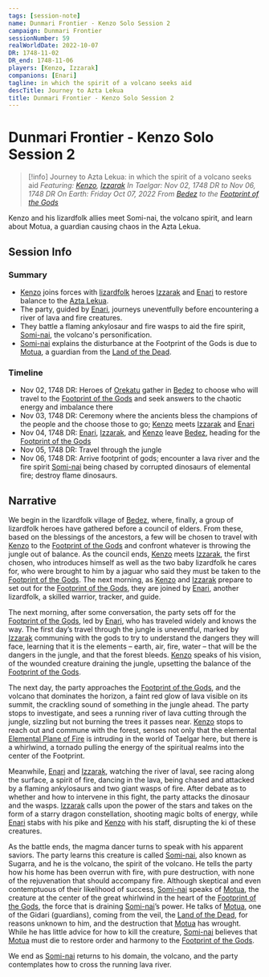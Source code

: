 ```yaml
---
tags: [session-note]
name: Dunmari Frontier - Kenzo Solo Session 2
campaign: Dunmari Frontier
sessionNumber: 59
realWorldDate: 2022-10-07
DR: 1748-11-02
DR_end: 1748-11-06
players: [Kenzo, Izzarak]
companions: [Enari]
tagline: in which the spirit of a volcano seeks aid
descTitle: Journey to Azta Lekua
title: Dunmari Frontier - Kenzo Solo Session 2
---
```

# Dunmari Frontier - Kenzo Solo Session 2

>[!info] Journey to Azta Lekua: in which the spirit of a volcano seeks aid
> *Featuring: [Kenzo](<../../../people/pcs/dunmar-fellowship/kenzo.md>), [Izzarak](<../../../people/pcs/dunmar-fellowship/guests/izzarak.md>)*
> *In Taelgar: Nov 02, 1748 DR to Nov 06, 1748 DR*
> *On Earth: Friday Oct 07, 2022*
> *From [Bedez](<../../../gazetteer/far-south/bedez.md>) to the [Footprint of the Gods](<../../../gazetteer/far-south/azta-lekua.md>)*

Kenzo and his lizardfolk allies meet Somi-nai, the volcano spirit, and learn about Motua, a guardian causing chaos in the Azta Lekua.

## Session Info
### Summary
- [Kenzo](<../../../people/pcs/dunmar-fellowship/kenzo.md>) joins forces with [lizardfolk](<../../../species/children-of-the-embodied-gods/lizardfolk/lizardfolk.md>) heroes [Izzarak](<../../../people/pcs/dunmar-fellowship/guests/izzarak.md>) and [Enari](<../../../people/lizardfolk/enari.md>) to restore balance to the [Azta Lekua](<../../../gazetteer/far-south/azta-lekua.md>).
- The party, guided by [Enari](<../../../people/lizardfolk/enari.md>), journeys uneventfully before encountering a river of lava and fire creatures.
- They battle a flaming ankylosaur and fire wasps to aid the fire spirit, [Somi-nai](<../../../people/fey/somi-nai.md>), the volcano's personification.
- [Somi-nai](<../../../people/fey/somi-nai.md>) explains the disturbance at the Footprint of the Gods is due to [Motua](<../../../people/extraplanar-powers/motua.md>), a guardian from the [Land of the Dead](<../../../cosmology/multiverse/spiritual-realms/land-of-the-dead.md>).

### Timeline
- Nov 02, 1748 DR: Heroes of [Orekatu](<../../../gazetteer/far-south/orekatu.md>) gather in [Bedez](<../../../gazetteer/far-south/bedez.md>) to choose who will travel to the [Footprint of the Gods](<../../../gazetteer/far-south/azta-lekua.md>) and seek answers to the chaotic energy and imbalance there
- Nov 03, 1748 DR: Ceremony where the ancients bless the champions of the people and the choose those to go; [Kenzo](<../../../people/pcs/dunmar-fellowship/kenzo.md>) meets [Izzarak](<../../../people/pcs/dunmar-fellowship/guests/izzarak.md>) and [Enari](<../../../people/lizardfolk/enari.md>)
- Nov 04, 1748 DR:  [Enari](<../../../people/lizardfolk/enari.md>), [Izzarak](<../../../people/pcs/dunmar-fellowship/guests/izzarak.md>), and [Kenzo](<../../../people/pcs/dunmar-fellowship/kenzo.md>) leave [Bedez](<../../../gazetteer/far-south/bedez.md>), heading for the [Footprint of the Gods](<../../../gazetteer/far-south/azta-lekua.md>)
- Nov 05, 1748 DR: Travel through the jungle
- Nov 06, 1748 DR: Arrive footprint of gods; encounter a lava river and the fire spirit [Somi-nai](<../../../people/fey/somi-nai.md>) being chased by corrupted dinosaurs of elemental fire; destroy flame dinosaurs.


## Narrative
We begin in the lizardfolk village of [Bedez](<../../../gazetteer/far-south/bedez.md>), where, finally, a group of lizardfolk heroes have gathered before a council of elders. From these, based on the blessings of the ancestors, a few will be chosen to travel with [Kenzo](<../../../people/pcs/dunmar-fellowship/kenzo.md>) to the [Footprint of the Gods](<../../../gazetteer/far-south/azta-lekua.md>) and confront whatever is throwing the jungle out of balance. As the council ends, [Kenzo](<../../../people/pcs/dunmar-fellowship/kenzo.md>) meets [Izzarak](<../../../people/pcs/dunmar-fellowship/guests/izzarak.md>), the first chosen, who introduces himself as well as the two baby lizardfolk he cares for, who were brought to him by a jaguar who said they must be taken to the [Footprint of the Gods](<../../../gazetteer/far-south/azta-lekua.md>). The next morning, as [Kenzo](<../../../people/pcs/dunmar-fellowship/kenzo.md>) and [Izzarak](<../../../people/pcs/dunmar-fellowship/guests/izzarak.md>) prepare to set out for the [Footprint of the Gods](<../../../gazetteer/far-south/azta-lekua.md>), they are joined by [Enari](<../../../people/lizardfolk/enari.md>), another lizardfolk, a skilled warrior, tracker, and guide.

The next morning, after some conversation, the party sets off for the [Footprint of the Gods](<../../../gazetteer/far-south/azta-lekua.md>), led by [Enari](<../../../people/lizardfolk/enari.md>), who has traveled widely and knows the way. The first day’s travel through the jungle is uneventful, marked by [Izzarak](<../../../people/pcs/dunmar-fellowship/guests/izzarak.md>) communing with the gods to try to understand the dangers they will face, learning that it is the elements – earth, air, fire, water – that will be the dangers in the jungle, and that the forest bleeds. [Kenzo](<../../../people/pcs/dunmar-fellowship/kenzo.md>) speaks of his vision, of the wounded creature draining the jungle, upsetting the balance of the [Footprint of the Gods](<../../../gazetteer/far-south/azta-lekua.md>). 

The next day, the party approaches the [Footprint of the Gods](<../../../gazetteer/far-south/azta-lekua.md>), and the volcano that dominates the horizon, a faint red glow of lava visible on its summit, the crackling sound of something in the jungle ahead. The party stops to investigate, and sees a running river of lava cutting through the jungle, sizzling but not burning the trees it passes near. [Kenzo](<../../../people/pcs/dunmar-fellowship/kenzo.md>) stops to reach out and commune with the forest, senses not only that the elemental [Elemental Plane of Fire](<../../../cosmology/multiverse/energy-realms/elemental-realms/elemental-plane-of-fire/elemental-plane-of-fire.md>) is intruding in the world of Taelgar here, but there is a whirlwind, a tornado pulling the energy of the spiritual realms into the center of the Footprint.

Meanwhile, [Enari](<../../../people/lizardfolk/enari.md>) and [Izzarak](<../../../people/pcs/dunmar-fellowship/guests/izzarak.md>), watching the river of laval, see racing along the surface, a spirit of fire, dancing in the lava, being chased and attacked by a flaming ankylosaurs and two giant wasps of fire. After debate as to whether and how to intervene in this fight, the party attacks the dinosaur and the wasps. [Izzarak](<../../../people/pcs/dunmar-fellowship/guests/izzarak.md>) calls upon the power of the stars and takes on the form of a starry dragon constellation, shooting magic bolts of energy, while [Enari](<../../../people/lizardfolk/enari.md>) stabs with his pike and [Kenzo](<../../../people/pcs/dunmar-fellowship/kenzo.md>) with his staff, disrupting the ki of these creatures.  

As the battle ends, the magma dancer turns to speak with his apparent saviors. The party learns this creature is called [Somi-nai](<../../../people/fey/somi-nai.md>), also known as Sugarra, and he is the volcano, the spirit of the volcano. He tells the party how his home has been overrun with fire, with pure destruction, with none of the rejuvenation that should accompany fire. Although skeptical and even contemptuous of their likelihood of success, [Somi-nai](<../../../people/fey/somi-nai.md>) speaks of [Motua](<../../../people/extraplanar-powers/motua.md>), the creature at the center of the great whirlwind in the heart of the [Footprint of the Gods](<../../../gazetteer/far-south/azta-lekua.md>), the force that is draining [Somi-nai](<../../../people/fey/somi-nai.md>)’s power. He talks of [Motua](<../../../people/extraplanar-powers/motua.md>), one of the Gidari (guardians), coming from the veil, the [Land of the Dead](<../../../cosmology/multiverse/spiritual-realms/land-of-the-dead.md>), for reasons unknown to him, and the destruction that [Motua](<../../../people/extraplanar-powers/motua.md>) has wrought. While he has little advice for how to kill the creature, [Somi-nai](<../../../people/fey/somi-nai.md>) believes that [Motua](<../../../people/extraplanar-powers/motua.md>) must die to restore order and harmony to the [Footprint of the Gods](<../../../gazetteer/far-south/azta-lekua.md>).  

We end as [Somi-nai](<../../../people/fey/somi-nai.md>) returns to his domain, the volcano, and the party contemplates how to cross the running lava river. 
